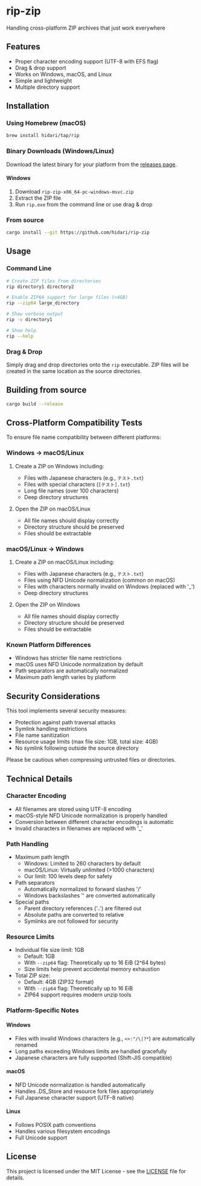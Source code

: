 # rip-zip
Handling cross-platform ZIP archives that just work everywhere

## Features

- Proper character encoding support (UTF-8 with EFS flag)
- Drag & drop support
- Works on Windows, macOS, and Linux
- Simple and lightweight
- Multiple directory support

## Installation

### Using Homebrew (macOS)
```bash
brew install hidari/tap/rip
```

### Binary Downloads (Windows/Linux)
Download the latest binary for your platform from the [releases page](https://github.com/hidari/rip-zip/releases).

#### Windows
1. Download `rip-zip-x86_64-pc-windows-msvc.zip`
2. Extract the ZIP file
3. Run `rip.exe` from the command line or use drag & drop

### From source
```bash
cargo install --git https://github.com/hidari/rip-zip
```

## Usage

### Command Line

```bash
# Create ZIP files from directories
rip directory1 directory2

# Enable ZIP64 support for large files (>4GB)
rip --zip64 large_directory

# Show verbose output
rip -v directory1

# Show help
rip --help
```

### Drag & Drop

Simply drag and drop directories onto the `rip` executable. ZIP files will be created in the same location as the source directories.

## Building from source

```bash
cargo build --release
```

## Cross-Platform Compatibility Tests

To ensure file name compatibility between different platforms:

### Windows -> macOS/Linux
1. Create a ZIP on Windows including:
    - Files with Japanese characters (e.g., `テスト.txt`)
    - Files with special characters (`[テスト].txt`)
    - Long file names (over 100 characters)
    - Deep directory structures

2. Open the ZIP on macOS/Linux
    - All file names should display correctly
    - Directory structure should be preserved
    - Files should be extractable

### macOS/Linux -> Windows
1. Create a ZIP on macOS/Linux including:
    - Files with Japanese characters (e.g., `テスト.txt`)
    - Files using NFD Unicode normalization (common on macOS)
    - Files with characters normally invalid on Windows (replaced with '_')
    - Deep directory structures

2. Open the ZIP on Windows
    - All file names should display correctly
    - Directory structure should be preserved
    - Files should be extractable

### Known Platform Differences
- Windows has stricter file name restrictions
- macOS uses NFD Unicode normalization by default
- Path separators are automatically normalized
- Maximum path length varies by platform

## Security Considerations

This tool implements several security measures:

- Protection against path traversal attacks
- Symlink handling restrictions
- File name sanitization
- Resource usage limits (max file size: 1GB, total size: 4GB)
- No symlink following outside the source directory

Please be cautious when compressing untrusted files or directories.

## Technical Details

### Character Encoding
- All filenames are stored using UTF-8 encoding
- macOS-style NFD Unicode normalization is properly handled
- Conversion between different character encodings is automatic
- Invalid characters in filenames are replaced with '_'

### Path Handling
- Maximum path length
    - Windows: Limited to 260 characters by default
    - macOS/Linux: Virtually unlimited (>1000 characters)
    - Our limit: 100 levels deep for safety
- Path separators
    - Automatically normalized to forward slashes '/'
    - Windows backslashes '\' are converted automatically
- Special paths
    - Parent directory references ('..') are filtered out
    - Absolute paths are converted to relative
    - Symlinks are not followed for security

### Resource Limits
- Individual file size limit: 1GB
    - Default: 1GB
    - With `--zip64` flag: Theoretically up to 16 EiB (2^64 bytes)
    - Size limits help prevent accidental memory exhaustion
- Total ZIP size:
    - Default: 4GB (ZIP32 format)
    - With `--zip64` flag: Theoretically up to 16 EiB
    - ZIP64 support requires modern unzip tools

### Platform-Specific Notes
#### Windows
- Files with invalid Windows characters (e.g., `<>:"/\|?*`) are automatically renamed
- Long paths exceeding Windows limits are handled gracefully
- Japanese characters are fully supported (Shift-JIS compatible)

#### macOS
- NFD Unicode normalization is handled automatically
- Handles .DS_Store and resource fork files appropriately
- Full Japanese character support (UTF-8 native)

#### Linux
- Follows POSIX path conventions
- Handles various filesystem encodings
- Full Unicode support

## License

This project is licensed under the MIT License - see the [LICENSE](LICENSE) file for details.
